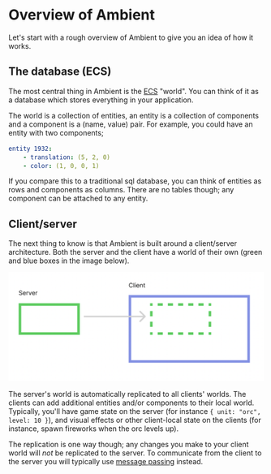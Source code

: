 # Overview of Ambient

Let's start with a rough overview of Ambient to give you an idea of how it works.

## The database (ECS)

The most central thing in Ambient is the [ECS](../reference/ecs.md) "world". You can think of it
as a database which stores everything in your application.

The world is a collection of entities, an entity is a collection of components and a component is a
(name, value) pair. For example, you could have an entity with two components;

```yml
entity 1932:
    - translation: (5, 2, 0)
    - color: (1, 0, 0, 1)
```

If you compare this to a traditional sql database, you can think of entities as rows and
components as columns. There are no tables though; any component can be attached to any
entity.

## Client/server

The next thing to know is that Ambient is built around a client/server architecture. Both
the server and the client have a world of their own (green and blue boxes in the image below).

![Server client architecture](server_client.png)

The server's world is automatically replicated to all clients' worlds. The clients can
add additional entities and/or components to their local world. Typically, you'll
have game state on the server (for instance `{ unit: "orc", level: 10 }`), and visual
effects or other client-local state on the clients (for instance, spawn fireworks when
the orc levels up).

The replication is one way though; any changes you make to your client world will _not_ be replicated
to the server. To communicate from the client to the server you will typically use
[message passing](../reference/networking.md#messaging) instead.
